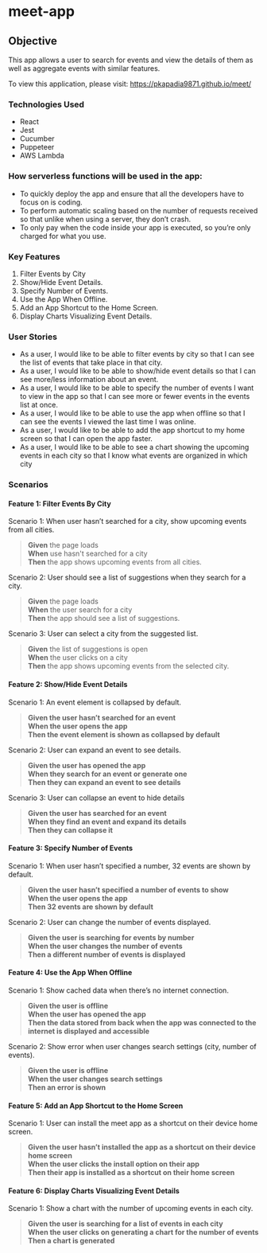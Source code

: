 # meet-app

## Objective

This app allows a user to search for events and view the details of them as well as aggregate events with similar features.

To view this application, please visit: https://pkapadia9871.github.io/meet/

### Technologies Used

- React
- Jest
- Cucumber
- Puppeteer
- AWS Lambda

### How serverless functions will be used in the app:

- To quickly deploy the app and ensure that all the developers have to focus on is coding.
- To perform automatic scaling based on the number of requests received so that unlike when using a server, they don’t crash.
- To only pay when the code inside your app is executed, so you’re only charged for what you use.

### Key Features

1. Filter Events by City
2. Show/Hide Event Details.
3. Specify Number of Events.
4. Use the App When Offline.
5. Add an App Shortcut to the Home Screen.
6. Display Charts Visualizing Event Details.

### User Stories

- As a user, I would like to be able to filter events by city so that I can see the list of events that take place in that city.
- As a user, I would like to be able to show/hide event details so that I can see more/less
  information about an event.
- As a user, I would like to be able to specify the number of events I want to view in the app so that I can see more or fewer events in the events list at once.
- As a user, I would like to be able to use the app when offline so that I can see the events I viewed the last time I was online.
- As a user, I would like to be able to add the app shortcut to my home screen so that I can open the app faster.
- As a user, I would like to be able to see a chart showing the upcoming events in each city so that I know what events are organized in which city

### Scenarios

#### Feature 1: Filter Events By City

Scenario 1: When user hasn’t searched for a city, show upcoming events from all cities.

> **Given** the page loads  
> **When** use hasn't searched for a city  
> **Then** the app shows upcoming events from all cities.

Scenario 2: User should see a list of suggestions when they search for a city.

> **Given** the page loads  
> **When** the user search for a city  
> **Then** the app should see a list of suggestions.

Scenario 3: User can select a city from the suggested list.

> **Given** the list of suggestions is open  
> **When** the user clicks on a city  
> **Then** the app shows upcoming events from the selected city.

#### Feature 2: Show/Hide Event Details

Scenario 1: An event element is collapsed by default.

> **Given the user hasn’t searched for an event**  
> **When the user opens the app**  
> **Then the event element is shown as collapsed by default**

Scenario 2: User can expand an event to see details.

> **Given the user has opened the app**  
> **When they search for an event or generate one**  
> **Then they can expand an event to see details**

Scenario 3: User can collapse an event to hide details

> **Given the user has searched for an event**  
> **When they find an event and expand its details**  
> **Then they can collapse it**

#### Feature 3: Specify Number of Events

Scenario 1: When user hasn’t specified a number, 32 events are shown by default.

> **Given the user hasn’t specified a number of events to show**  
> **When the user opens the app**  
> **Then 32 events are shown by default**

Scenario 2: User can change the number of events displayed.

> **Given the user is searching for events by number**  
> **When  the user changes the number of events**  
> **Then a different number of events is displayed**

#### Feature 4: Use the App When Offline

Scenario 1: Show cached data when there’s no internet connection.

> **Given the user is offline**  
> **When the user has opened the app**  
> **Then the data stored from back when the app was connected to the internet is displayed and accessible**

Scenario 2: Show error when user changes search settings (city, number of events).

> **Given the user is offline**  
> **When the user changes search settings**  
> **Then an error is shown**

#### Feature 5: Add an App Shortcut to the Home Screen

Scenario 1: User can install the meet app as a shortcut on their device home screen.

> **Given the user hasn’t installed the app as a shortcut on their device home screen**  
> **When the user clicks the install option on their app**  
> **Then their app is installed as a shortcut on their home screen**

#### Feature 6: Display Charts Visualizing Event Details

Scenario 1: Show a chart with the number of upcoming events in each city.

> **Given the user is searching for a list of events in each city**  
> **When the user clicks on generating a chart for the number of events**  
> **Then a chart is generated**
